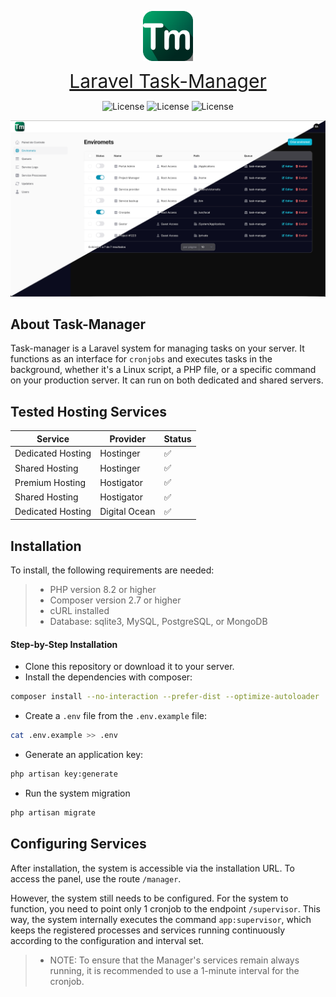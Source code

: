 <p align="center">
<a href="#" target="_blank" style="display: flex; justify-content: center;">
<img src="public/app.png" width="400" alt="Laravel Logo" style="width: 80px;">
</a>
</p>

<p align="center">
<a href="#" style="font-size: 30px;">Laravel Task-Manager</a>
</p>

<p align="center">
<img src="https://img.shields.io/badge/version-1.0.8-cyan" alt="License">
<img src="https://img.shields.io/badge/build-pass-red" alt="License">
<img src="https://img.shields.io/badge/test-pass-green" alt="License">
</p>

<p align="center">
<img src="public/wallpaper-02.png" />
</p>


## About Task-Manager

Task-manager is a Laravel system for managing tasks on your server. It functions as an interface for ```cronjobs``` and executes tasks in the background, whether it's a Linux script, a PHP file, or a specific command on your production server. It can run on both dedicated and shared servers.

## Tested Hosting Services

| Service | Provider | Status |
|---------|----------|--------|
| Dedicated Hosting | Hostinger | ✅ |
| Shared Hosting | Hostinger | ✅ |
| Premium Hosting | Hostigator | ✅ |
| Shared Hosting | Hostigator | ✅ |
| Dedicated Hosting | Digital Ocean | ✅ |

## Installation

To install, the following requirements are needed:

>- PHP version 8.2 or higher
>- Composer version 2.7 or higher
>- cURL installed
>- Database: sqlite3, MySQL, PostgreSQL, or MongoDB

#### Step-by-Step Installation
* Clone this repository or download it to your server.
* Install the dependencies with composer:
```sh
composer install --no-interaction --prefer-dist --optimize-autoloader
```
* Create a ```.env``` file from the ```.env.example``` file:
```sh
cat .env.example >> .env
```
* Generate an application key:
```sh
php artisan key:generate
```
* Run the system migration
```sh
php artisan migrate
```

## Configuring Services

After installation, the system is accessible via the installation URL.
To access the panel, use the route ```/manager```.

However, the system still needs to be configured. For the system to function, you need to point only 1 cronjob to the endpoint ```/supervisor```. This way, the system internally executes the command ```app:supervisor```, which keeps the registered processes and services running continuously according to the configuration and interval set.

>- NOTE: To ensure that the Manager's services remain always running, it is recommended to use a 1-minute interval for the cronjob.